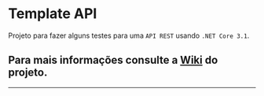 # Template API

Projeto para fazer alguns testes para uma `API REST` usando `.NET Core 3.1`.

## Para mais informações consulte a [Wiki] do projeto.
___

[Wiki]: <https://github.com/RenatoPacheco/DotNet.TemplateApi/wiki>